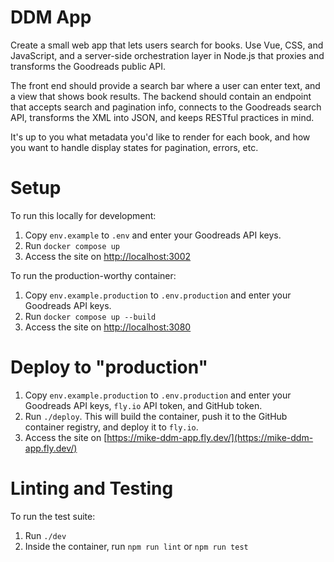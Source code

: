 # DDM App

Create a small web app that lets users search for books. Use Vue, CSS, and JavaScript, and a server-side orchestration layer in Node.js that proxies and transforms the Goodreads public API.

The front end should provide a search bar where a user can enter text, and a view that shows book results. The backend should contain an endpoint that accepts search and pagination info, connects to the Goodreads search API, transforms the XML into JSON, and keeps RESTful practices in mind.

It's up to you what metadata you'd like to render for each book, and how you want to handle display states for pagination, errors, etc.

# Setup

To run this locally for development:
1. Copy `env.example` to `.env` and enter your Goodreads API keys.
2. Run `docker compose up`
3. Access the site on [http://localhost:3002](http://localhost:3002)

To run the production-worthy container:
1. Copy `env.example.production` to `.env.production` and enter your Goodreads API keys.
2. Run `docker compose up --build`
3. Access the site on [http://localhost:3080](http://localhost:3080)

# Deploy to "production"

1. Copy `env.example.production` to `.env.production` and enter your Goodreads API keys, `fly.io` API token, and GitHub token.
2. Run `./deploy`.  This will build the container, push it to the GitHub container registry, and deploy it to `fly.io`.
3. Access the site on [https://mike-ddm-app.fly.dev/](https://mike-ddm-app.fly.dev/)

# Linting and Testing

To run the test suite:
1. Run `./dev`
2. Inside the container, run `npm run lint` or `npm run test`